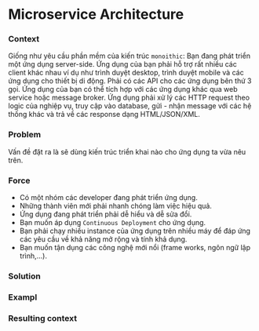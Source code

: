 # Microservice Architecture
### Context
Giống như yêu cầu phần mềm của kiến trúc `monoithic`: Bạn đang phát triển một ứng dụng server-side. Ứng dụng của bạn phải hỗ trợ rất nhiều các client khác nhau ví dụ như 
trình duyệt desktop, trình duyệt mobile và các ứng dụng cho thiết bị di động. Phải có các API cho
các ứng dụng bên thứ 3 gọi. Ứng dụng của bạn có thể tích hợp với các ứng dụng khác qua web service hoặc message broker.
Ứng dụng phải xử lý các HTTP request theo logic của nghiệp vụ, truy cập vào database, gửi - nhận message với các hệ thống
khác và trả về các response dạng HTML/JSON/XML. 
### Problem
Vấn đề đặt ra là sẽ dùng kiến trúc triển khai nào cho ứng dụng ta vừa nêu trên.
### Force
+ Có một nhóm các developer đang phát triển ứng dụng.
+ Những thành viên mới phải nhanh chóng làm việc hiệu quả.
+ Ứng dụng đang phát triển phải dễ hiểu và dễ sửa đổi.
+ Bạn muốn áp dụng `Continuous Deployment` cho ứng dụng.
+ Bạn phải chạy nhiều instance của ứng dụng trên nhiều máy để đáp ứng các yêu cầu về khả năng mở rộng và tính khả dụng.
+ Bạn muốn tận dụng các công nghệ mới nổi (frame works, ngôn ngữ lập trình,...).
### Solution

### Exampl

### Resulting context
